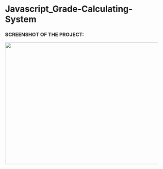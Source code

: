 # Javascript_Grade-Calculating-System

### SCREENSHOT OF THE PROJECT:

<img src="https://user-images.githubusercontent.com/97823150/226155557-86a714dc-fedf-4f14-a04c-6889950ad6cb.png" width="700" height="400" />

